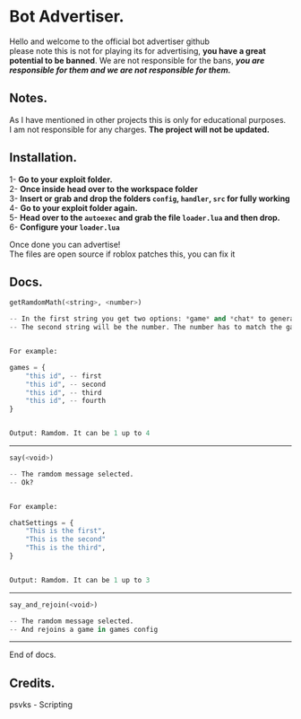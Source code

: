 # Bot Advertiser.

Hello and welcome to the official bot advertiser github  
please note this is not for playing its for advertising, **you have a great potential to be banned**.
We are not responsible for the bans, ***you are responsible for them and we are not responsible for them.***

## Notes.

As I have mentioned in other projects this is only for educational purposes.  
I am not responsible for any charges. **The project will not be updated.**

## Installation.

1- **Go to your exploit folder.**  
2- **Once inside head over to the workspace folder**  
3- **Insert or grab and drop the folders `config`, `handler`, `src` for fully working**  
4- **Go to your exploit folder again.**  
5- **Head over to the `autoexec` and grab the file `loader.lua` and then drop.**  
6- **Configure your `loader.lua`**  

Once done you can advertise!  
The files are open source if roblox patches this, you can fix it

## Docs.

```py
getRamdomMath(<string>, <number>)

-- In the first string you get two options: *game* and *chat* to generate a ramdom number.
-- The second string will be the number. The number has to match the games or chats that you have configured.


For example:

games = {
    "this id", -- first
    "this id", -- second
    "this id", -- third
    "this id", -- fourth
}


Output: Ramdom. It can be 1 up to 4

```

---

```py
say(<void>)

-- The ramdom message selected.
-- Ok?


For example:

chatSettings = {
    "This is the first",
    "This is the second"
    "This is the third",
}


Output: Ramdom. It can be 1 up to 3

```

---

```py
say_and_rejoin(<void>)

-- The ramdom message selected.
-- And rejoins a game in games config

```

---

End of docs.


## Credits.

psvks - Scripting
